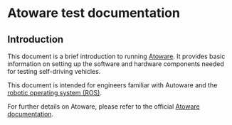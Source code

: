# Atoware test documentation


## Introduction

This document is a brief introduction to running [Atoware](https://github.com/autowarefoundation/autoware). It provides basic information on setting up the software and hardware components needed for testing self-driving vehicles.

This document is intended for engineers familiar with Autoware and the [robotic operating system (ROS)](https://www.ros.org/).

For further details on Atoware, please refer to the official [Atoware documentation](https://autowarefoundation.github.io/autoware-documentation/main/).
